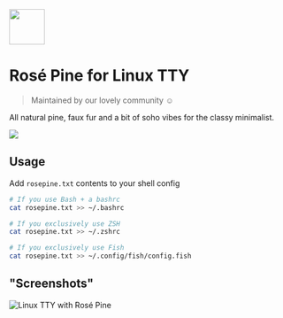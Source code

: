 <img src="https://github.com/rose-pine/rose-pine-theme/blob/master/assets/icon.png" width="64" />

# Rosé Pine for Linux TTY

> Maintained by our lovely community ☺️

All natural pine, faux fur and a bit of soho vibes for the classy minimalist.

[![](https://img.shields.io/badge/Rosé%20Pine%20Theme-191724)](https://github.com/rose-pine/rose-pine-theme)

## Usage

Add `rosepine.txt` contents to your shell config

```sh
# If you use Bash + a bashrc
cat rosepine.txt >> ~/.bashrc

# If you exclusively use ZSH
cat rosepine.txt >> ~/.zshrc

# If you exclusively use Fish
cat rosepine.txt >> ~/.config/fish/config.fish
```

## "Screenshots"

![Linux TTY with Rosé Pine](https://cdn.discordapp.com/attachments/767172954395639811/776229050804862976/IMG_20201111_153613.jpg)
